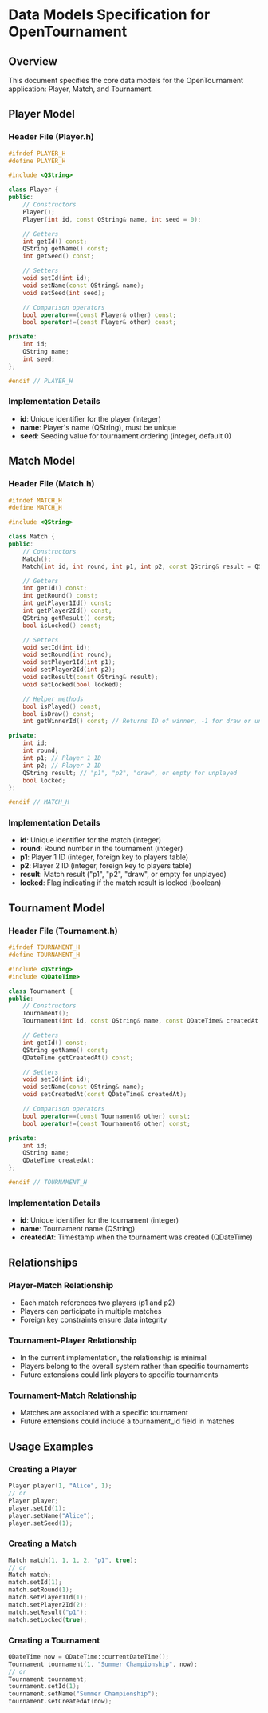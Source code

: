 # Data Models Specification for OpenTournament

## Overview

This document specifies the core data models for the OpenTournament application: Player, Match, and Tournament.

## Player Model

### Header File (Player.h)

```cpp
#ifndef PLAYER_H
#define PLAYER_H

#include <QString>

class Player {
public:
    // Constructors
    Player();
    Player(int id, const QString& name, int seed = 0);

    // Getters
    int getId() const;
    QString getName() const;
    int getSeed() const;

    // Setters
    void setId(int id);
    void setName(const QString& name);
    void setSeed(int seed);

    // Comparison operators
    bool operator==(const Player& other) const;
    bool operator!=(const Player& other) const;

private:
    int id;
    QString name;
    int seed;
};

#endif // PLAYER_H
```

### Implementation Details

- **id**: Unique identifier for the player (integer)
- **name**: Player's name (QString), must be unique
- **seed**: Seeding value for tournament ordering (integer, default 0)

## Match Model

### Header File (Match.h)

```cpp
#ifndef MATCH_H
#define MATCH_H

#include <QString>

class Match {
public:
    // Constructors
    Match();
    Match(int id, int round, int p1, int p2, const QString& result = QString(), bool locked = false);

    // Getters
    int getId() const;
    int getRound() const;
    int getPlayer1Id() const;
    int getPlayer2Id() const;
    QString getResult() const;
    bool isLocked() const;

    // Setters
    void setId(int id);
    void setRound(int round);
    void setPlayer1Id(int p1);
    void setPlayer2Id(int p2);
    void setResult(const QString& result);
    void setLocked(bool locked);

    // Helper methods
    bool isPlayed() const;
    bool isDraw() const;
    int getWinnerId() const; // Returns ID of winner, -1 for draw or unplayed

private:
    int id;
    int round;
    int p1; // Player 1 ID
    int p2; // Player 2 ID
    QString result; // "p1", "p2", "draw", or empty for unplayed
    bool locked;
};

#endif // MATCH_H
```

### Implementation Details

- **id**: Unique identifier for the match (integer)
- **round**: Round number in the tournament (integer)
- **p1**: Player 1 ID (integer, foreign key to players table)
- **p2**: Player 2 ID (integer, foreign key to players table)
- **result**: Match result ("p1", "p2", "draw", or empty for unplayed)
- **locked**: Flag indicating if the match result is locked (boolean)

## Tournament Model

### Header File (Tournament.h)

```cpp
#ifndef TOURNAMENT_H
#define TOURNAMENT_H

#include <QString>
#include <QDateTime>

class Tournament {
public:
    // Constructors
    Tournament();
    Tournament(int id, const QString& name, const QDateTime& createdAt = QDateTime::currentDateTime());

    // Getters
    int getId() const;
    QString getName() const;
    QDateTime getCreatedAt() const;

    // Setters
    void setId(int id);
    void setName(const QString& name);
    void setCreatedAt(const QDateTime& createdAt);

    // Comparison operators
    bool operator==(const Tournament& other) const;
    bool operator!=(const Tournament& other) const;

private:
    int id;
    QString name;
    QDateTime createdAt;
};

#endif // TOURNAMENT_H
```

### Implementation Details

- **id**: Unique identifier for the tournament (integer)
- **name**: Tournament name (QString)
- **createdAt**: Timestamp when the tournament was created (QDateTime)

## Relationships

### Player-Match Relationship

- Each match references two players (p1 and p2)
- Players can participate in multiple matches
- Foreign key constraints ensure data integrity

### Tournament-Player Relationship

- In the current implementation, the relationship is minimal
- Players belong to the overall system rather than specific tournaments
- Future extensions could link players to specific tournaments

### Tournament-Match Relationship

- Matches are associated with a specific tournament
- Future extensions could include a tournament_id field in matches

## Usage Examples

### Creating a Player

```cpp
Player player(1, "Alice", 1);
// or
Player player;
player.setId(1);
player.setName("Alice");
player.setSeed(1);
```

### Creating a Match

```cpp
Match match(1, 1, 1, 2, "p1", true);
// or
Match match;
match.setId(1);
match.setRound(1);
match.setPlayer1Id(1);
match.setPlayer2Id(2);
match.setResult("p1");
match.setLocked(true);
```

### Creating a Tournament

```cpp
QDateTime now = QDateTime::currentDateTime();
Tournament tournament(1, "Summer Championship", now);
// or
Tournament tournament;
tournament.setId(1);
tournament.setName("Summer Championship");
tournament.setCreatedAt(now);
```
